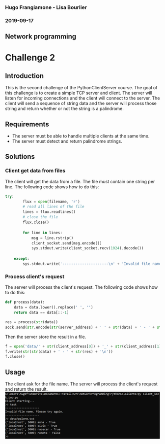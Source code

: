 ### Hugo Frangiamone - Lisa Bourlier
### 2019-09-17

## Network programming
# Challenge 2

## Introduction
This is the second challenge of the PythonClientServer course. The goal of this challenge is to create a simple TCP server and client. The server will listen for incoming connections and the client will connect to the server. The client will send a sequence of string data and the server will process those string and return whether or not the string is a palindrome.

## Requirements
- The server must be able to handle multiple clients at the same time.
- The server must detect and return palindrome strings.

## Solutions
### Client get data from files
The client will get the data from a file. The file must contain one string per line. The following code shows how to do this:
```python
try:
        flux = open(filename, 'r')
        # read all lines of the file
        lines = flux.readlines()
        # close the file
        flux.close()

        for line in lines:
            msg = line.rstrip()
            client_socket.send(msg.encode())
            sys.stdout.write(client_socket.recv(1024).decode())
    
    except:
        sys.stdout.write('---------------------\n' + 'Invalid file name. Please try again.\n' + '---------------------\n')
```

### Process client's request
The server will process the client's request. The following code shows how to do this:
```python
def process(data):
    data = data.lower().replace(' ', '')
    return data == data[::-1]
```
```python
res = process(str(data))
sock.send(str.encode(str(server_address) + ' ' + str(data) + ' - ' + str(res) + '\n'))
```
Then the server store the result in a file.
```python
f = open('data/' + str(client_address[0]) + '_' + str(client_address[1]) + '_result.txt', 'a')
f.write(str(str(data) + ' - ' + str(res) + '\n'))
f.close()
```

## Usage
The client ask for the file name. 
The server will process the client's request and return the result.
![eygff](img/screen1.png)